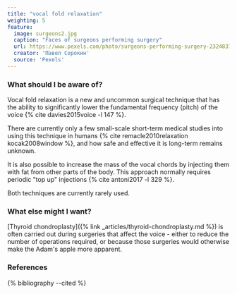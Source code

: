 ```yaml
---
title: "vocal fold relaxation"
weighting: 5
feature:
  image: surgeons2.jpg
  caption: "Faces of surgeons performing surgery"
  url: https://www.pexels.com/photo/surgeons-performing-surgery-2324837/
  creator: 'Павел Сорокин'
  source: 'Pexels'
---
```


### What should I be aware of?

Vocal fold relaxation is a new and uncommon surgical technique that has the ability to significantly lower the fundamental frequency (pitch) of the voice {% cite davies2015voice -l 147 %}.

There are currently only a few small-scale short-term medical studies into using this technique in humans {% cite remacle2010relaxation kocak2008window %}, and how safe and effective it is long-term remains unknown.

It is also possible to increase the mass of the vocal chords by injecting them with fat from other parts of the body. This approach normally requires periodic "top up" injections {% cite antoni2017 -l 329 %}.

Both techniques are currently rarely used.

### What else might I want?

[Thyroid chondroplasty]({% link _articles/thyroid-chondroplasty.md %}) is often carried out during surgeries that affect the voice - either to reduce the number of operations required, or because those surgeries would otherwise make the Adam's apple more apparent.

### References

{% bibliography --cited %}